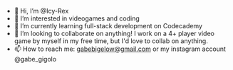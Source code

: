 - 👋 Hi, I’m @Icy-Rex
- 👀 I’m interested in videogames and coding
- 🌱 I’m currently learning full-stack development on Codecademy
- 💞️ I’m looking to collaborate on anything! I work on a 4+ player video game by myself in my free time, but I'd love to collab on anything.
- 📫 How to reach me: gabebigelow@gmail.com or my instagram account @gabe_gigolo

<!---
Icy-Rex/Icy-Rex is a ✨ special ✨ repository because its `README.md` (this file) appears on your GitHub profile.
You can click the Preview link to take a look at your changes.
--->
